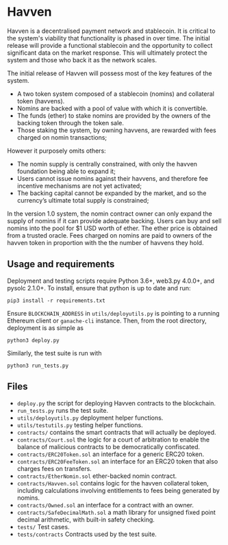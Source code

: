 # Havven

Havven is a decentralised payment network and stablecoin.
It is critical to the system's viability that functionality is phased in over time. The initial release will provide a functional stablecoin and the opportunity to collect significant data on the market response. This will ultimately protect the system and those who back it as the network scales.

The initial release of Havven will possess most of the key features of the system.

* A two token system composed of a stablecoin (nomins) and collateral token (havvens).
* Nomins are backed with a pool of value with which it is convertible.
* The funds (ether) to stake nomins are provided by the owners of the backing token through the token sale.
* Those staking the system, by owning havvens, are rewarded with fees charged on nomin transactions;

However it purposely omits others:

* The nomin supply is centrally constrained, with only the havven foundation being able to expand it;
* Users cannot issue nomins against their havvens, and therefore fee incentive mechanisms are not yet activated;
* The backing capital cannot be expanded by the market, and so the currency’s ultimate total supply is constrained;

In the version 1.0 system, the nomin contract owner can only expand the supply of nomins if it can provide adequate backing.
Users can buy and sell nomins into the pool for $1 USD worth of ether. The ether price is
obtained from a trusted oracle. Fees charged on nomins are paid to owners of the havven token in proportion with the the number of havvens they hold.


## Usage and requirements

Deployment and testing scripts require Python 3.6+, web3.py 4.0.0+, and pysolc 2.1.0+. To install, ensure that python is up to date and run:

```pip3 install -r requirements.txt```

Ensure `BLOCKCHAIN_ADDRESS` in `utils/deployutils.py` is pointing to a running
Ethereum client or `ganache-cli` instance. Then, from the root directory,
deployment is as simple as

```python3 deploy.py```

Similarly, the test suite is run with

```python3 run_tests.py```


## Files

* `deploy.py` the script for deploying Havven contracts to the blockchain.
* `run_tests.py` runs the test suite.
* `utils/deployutils.py` deployment helper functions.
* `utils/testutils.py` testing helper functions.
* `contracts/` contains the smart contracts that will actually be deployed.
* `contracts/Court.sol` the logic for a court of arbitration to enable the balance of malicious contracts to be democratically confiscated.
* `contracts/ERC20Token.sol` an interface for a generic ERC20 token.
* `contracts/ERC20FeeToken.sol` an interface for an ERC20 token that also charges fees on transfers.
* `contracts/EtherNomin.sol` ether-backed nomin contract.
* `contracts/Havven.sol` contains logic for the havven collateral token, including calculations involving entitlements to fees being generated by nomins.
* `contracts/Owned.sol` an interface for a contract with an owner.
* `contracts/SafeDecimalMath.sol` a math library for unsigned fixed point decimal arithmetic, with built-in safety checking.
* `tests/` Test cases.
* `tests/contracts` Contracts used by the test suite.
